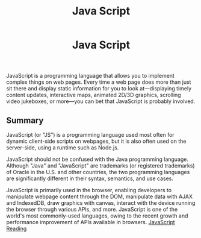<!DOCTYPE html>
<html>

<body>
    <header>
        <h1>Java Script</h1>
    </header>

<main>


<div>
    <p>
     <!DOCTYPE html>
<html>

<body>
    <header>
        <h1>Java Script</h1>
    </header>

<main>


<div>
    <p>
     JavaScript is a programming language that allows you to implement complex things on web pages. Every time a web page does more than just sit there and display static information for you to look at—displaying timely content updates, interactive maps, animated 2D/3D graphics, scrolling video jukeboxes, or more—you can bet that JavaScript is probably involved.
 </p>
</div>

<div>
    <h2>Summary</h2>
    JavaScript (or "JS") is a programming language used most often for dynamic client-side scripts on webpages, but it is also often used on the server-side, using a runtime such as Node.js.

JavaScript should not be confused with the Java programming language. Although "Java" and "JavaScript" are trademarks (or registered trademarks) of Oracle in the U.S. and other countries, the two programming languages are significantly different in their syntax, semantics, and use cases.

JavaScript is primarily used in the browser, enabling developers to manipulate webpage content through the DOM, manipulate data with AJAX and IndexedDB, draw graphics with canvas, interact with the device running the browser through various APIs, and more. JavaScript is one of the world's most commonly-used languages, owing to the recent growth and performance improvement of APIs available in browsers.
[JavaScript Reading](https://developer.mozilla.org/en-US/docs/Glossary/JavaScript)




</main>


</body>

</html>





    




  
  








</main>


</body>

</html>


